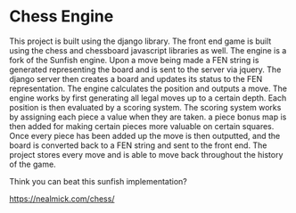 # Chess Engine

This project is built using the django library.  The front end game is built using the chess and chessboard javascript libraries as well.  The engine is a fork of the Sunfish engine.  Upon a move being made a FEN string is generated representing the board and is sent to the server via jquery.  The django server then creates a board and updates its status to the FEN representation.  The engine calculates the position and outputs a move.  The engine works by first generating all legal moves up to a certain depth.  Each position is then evaluated by a scoring system.  The scoring system works by assigning each piece a value when they are taken. a piece bonus map is then added for making certain pieces more valuable on certain squares.  Once every piece has been added up the move is then outputted, and the board is converted back to a FEN string and sent to the front end.  The project stores every move and is able to move back throughout the history of the game.

Think you can beat this sunfish implementation?

https://nealmick.com/chess/

